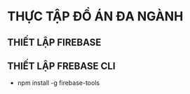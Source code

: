 # THỰC TẬP ĐỒ ÁN ĐA NGÀNH
## THIẾT LẬP FIREBASE

## THIẾT LẬP FREBASE CLI
* npm install -g firebase-tools
